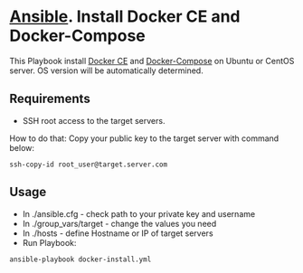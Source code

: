 # [Ansible](https://www.ansible.com). Install Docker CE and Docker-Compose

This Playbook install [Docker CE](https://docs.docker.com/install/) and [Docker-Compose](https://docs.docker.com/compose/install/) on Ubuntu or CentOS server. OS version will be automatically determined.

## Requirements
* SSH root access to the target servers. 

How to do that: Copy your public key to the target server with command below:
```
ssh-copy-id root_user@target.server.com
```

## Usage
* In ./ansible.cfg - check path to your private key and username
* In ./group_vars/target - change the values you need
* In ./hosts - define Hostname or IP of target servers
* Run Playbook:
```
ansible-playbook docker-install.yml
```


